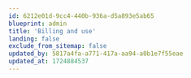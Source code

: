 ```yaml
---
id: 6212e01d-9cc4-440b-936a-d5a893e5ab65
blueprint: admin
title: 'Billing and use'
landing: false
exclude_from_sitemap: false
updated_by: 5817a4fa-a771-417a-aa94-a0b1e7f55eae
updated_at: 1724884537
---
```


